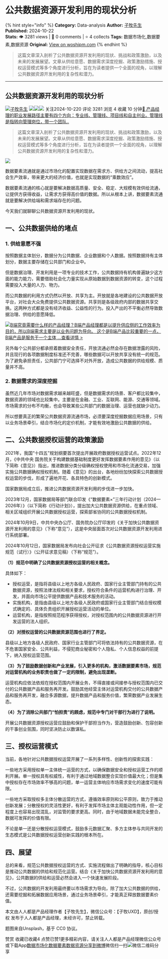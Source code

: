 # 公共数据资源开发利用的现状分析
{% hint style="info" %}
**Category:** Data-analysis
**Author:** [子牧先生](https://www.woshipm.com/u/200991)
**Published:** 2024-10-22  
**Stats:** 👁️ 3281 views | 💬 0 comments | ⭐ 4 collects
**Tags:** 数据市场化,数据要素,数据资源
**Original:** [View on woshipm.com](https://www.woshipm.com/data-analysis/6130588.html)
{% endhint %}
> 这篇文章深入剖析了公共数据资源开发利用的现状、挑战和政策激励，以及未来的发展展望。文章从供给意愿、数据需求深度挖掘、政策激励措施、授权运营模式等多个角度进行分析，旨在为读者提供一个全面的视角，以理解公共数据资源开发利用的复杂性和潜力。

---

## 公共数据资源开发利用的现状分析

[![](https://image.woshipm.com/wp-files/2022/09/5l8SpKImqohaO4taalDy.jpg!/both/72x72)](https://www.woshipm.com/u/200991)[子牧先生](https://www.woshipm.com/u/200991) ![](https://static.woshipm.com/tag/1121_1@2x.png)![](https://static.woshipm.com/tag/2103_1@2x.png)![](https://static.woshipm.com/tag/2104_1@2x.png) 关注2024-10-220 评论 3281 浏览 4 收藏 10 分钟[🔗 产品经理的职业发展路径主要有四个方向：专业线、管理线、项目线和自主创业。管理线是指转向管理岗位，带一个团队..](https://ke.qidianla.com/courses/90pm)

> 这篇文章深入剖析了公共数据资源开发利用的现状、挑战和政策激励，以及未来的发展展望。文章从供给意愿、数据需求深度挖掘、政策激励措施、授权运营模式等多个角度进行分析，旨在为读者提供一个全面的视角，以理解公共数据资源开发利用的复杂性和潜力。

![](https://image.woshipm.com/2024/05/10/d59995e8-0eb3-11ef-b3fd-00163e142b65.png)

数据要素流通就是通过市场化的配置实现数据在需求方、供给方之间流动，提高社会生产效率，带来更大的经济价值，也就是实现数据的“乘数效应”。

数据要素流通的核心就是要解决数据高质量、安全、稳定、大规模有效供给流通，让提供方获得收益，让需求方获得高价值的数据。所以从根本上讲，数据要素流通就是要解决供给端和需求端存在的问题。

今天我们就聊聊公共数据资源开发利用的现状。

## 一、公共数据供给的堵点

### 1\. 供给意愿不强

按照数据主体划分，数据分为公共数据、企业数据和个人数据。按照数据持有主体划分，数据主要存储在公共部门和企业中。

但是数据治理、开发利用是一项专业的技术工作，公共数据持有机构普遍缺少这方面的能力能力，需要借助社会化力量实现从原始数据到数据资源的转变，这个过程需要投入大量的人力、物力。

而公共数据的利用方式仍然以开放、共享为主。开放就是各地建设的公共数据开放平台，对社会大众免费提供公共数据资源。共享则是各级政府内部的数据共享交换。这两种方式都是没有经济收益、公益性的行为。投入产出的不平衡必然导致数据治理、供给的意愿降低。

[![](https://image.woshipm.com/2023/08/02/f7cafd68-30e3-11ee-9da3-00163e0b5ff3.png)B端究竟需要什么样的产品经理？B端产品经理都是以提升供应侧的工作效率为目的，所以B端需求主要是以业务问题为导向。 这个是B端产品比较重要的一点，B端产品是服务于一个主体 ...查看详情 >](https://ke.qidianla.com/courses/bcpm)

另外每个公共部分都承担着数据安全责任，开放流通必然会存在数据泄露的风险，并且现行的各项数据制度标准还不完善，哪些数据可以开放共享没有统一的规范。为了避免承担责任，公共部门宁可选择不对外开放，造成公共数据的供给规模、质量并不高。

### 2\. 数据需求的深度挖掘

虽然近几年市场对数据需求越来越旺盛，但是数据需求的场景、客户都比较集中，数据资源的领域也比较集中。主要是在金融、工业、互联网、能源、交通等领域。市场需求的分布不均衡，也会导致某些公共部门的数据治理、运营也就缺少动力。

所以想要真正的繁荣公共数据资源流通市场，必须要深度挖掘数据应用场景，只有以业务场景牵引，结合市场化的定价机制，才能有效地激励公共数据的供给。

## 二、公共数据授权运营的政策激励

2021年，我国“十四五”规划纲要首次提出开展政府数据授权运营试点。2022年12月，《中共中央 国务院关于构建数据基础制度更好发挥数据要素作用的意见》（以下简称《意见》）指出，推进数据分类分级确权授权使用和市场化流通交易，加强实施公共数据确权授权机制。随着《意见》的出台，各地纷纷加快探索公共数据授权运营的步伐，形成了遍地开花、各具特色的创新模式。

国家数据局成立后，推进公共数据资源开发利用的步伐进一步加快。

2023年12月，国家数据局等部门联合印发《“数据要素×”三年行动计划（2024—2026年）》（以下简称《行动计划》），提出加大公共数据资源供给，在重点领域、相关区域组织开展公共数据授权运营，探索部省协同的公共数据授权机制。

2024年10月9日，中共中央办公厅、国务院办公厅印发的《关于加快公共数据资源开发利用的意见》（下称“意见”），这是中央层面首次对公共数据资源开发利用进行系统部署。

2024年10月12日，国家数据局发布向社会公开征求《公共数据资源授权运营实施规范（试行）》（公开征求意见稿）（下称“规范”）。

**（1）规范中明确了公共数据资源授权运营的相关概念。**

具体如下：

*   授权运营，是指将县级以上地方各级人民政府、国家行业主管部门持有的公共数据资源，按照法律法规和相关要求，授权符合条件的运营机构进行治理、开发，并面向市场公平提供数据产品和技术服务的活动。
*   实施机构，是指由县级以上地方各级人民政府或国家行业主管部门结合授权模式确定的、具体负责组织开展授权运营活动的单位。
*   运营机构，是指按照规范程序获得授权，对授权范围内的公共数据资源进行开发运营的法人组织。

**（2）对授权运营的公共数据资源范围也进行了界定。**

县级以上地方各级人民政府、国家行业主管部门可将依法持有的公共数据资源，在不危害国家安全、公共利益，不侵犯商业秘密和个人隐私、个人信息权益的前提下，纳入授权运营范围。

**（3）为了鼓励数据创新和产业发展，引入更多的机构，激活数据要素市场，规范对运营机构的业务职责也做了一定的限制，避免出现垄断。**

运营机构应依法依规在授权范围内开展业务，不得直接或间接参与授权范围内已交付的公共数据产品和服务再开发。鼓励其他经营主体对运营机构交付的公共数据产品和服务再开发，融合多源数据，提升数据产品和服务价值，繁荣数据产业发展生态。

**（4）为了消除公共部门“怕担责”的顾虑，规范中专门对干部行为进行了说明。**

开展公共数据资源授权运营应鼓励和保护干部担当作为，营造鼓励创新、包容创新的干事创业氛围，同时坚决防止以数谋私。

## 三、授权运营模式

当前，各地针对公共数据授权运营开展了一系列多样性、创新性的探索实践：

一些地方采用授权单一主体统一运营的方式，以确保数据安全和授权运营工作的顺利开展。单一授权具有权威性，有利于通过地域数据整合实现价值最大化；但是集中授权存在市场效率不够高的问题，单一运营主体响应市场需求变化的速度可能有限。

一些地方采取授权多主体分散运营的方式，遵循效率原则和公平原则，致力于推动创新发展；分散授权的灵活性更好，有利于发挥市场主体主观能动性作用，但一定程度上也容易出现混乱，对监管的要求更高。同时，由于地域数据未能完全整合，数据可发挥的价值有限。

不论是单一还是分散授权运营模式，鼓励多元数据汇聚、多方主体参与共同开发的生态模式是公共数据授权运营创新实践的根本所在。

## 四、展望

总的来看，规范公共数据授权运营的方式、实施流程做出了明确的指导，核心目标是推动公共数据的供给和规范化运营。结合《关于加快公共数据资源开发利用的意见》，公共数据的供给和运营必然会进入一个快速发展阶段。

不过，公共数据的开发利用最终要以市场需求为导向，除了加大公共数据的供给，还需要挖掘和拓展数据应用场景，通过业务场景牵引，才能真正释放数据要素价值。

本文由人人都是产品经理作者【子牧先生】，微信公众号：【子牧UXD】，原创/授权 发布于人人都是产品经理，未经许可，禁止转载。

题图来自Unsplash，基于 CC0 协议。

赞赏 收藏已收藏4 点赞已赞1更多精彩内容，请关注人人都是产品经理微信公众号或下载App[数据市场化](https://www.woshipm.com/tag/%e6%95%b0%e6%8d%ae%e5%b8%82%e5%9c%ba%e5%8c%96)[数据要素](https://www.woshipm.com/tag/%e6%95%b0%e6%8d%ae%e8%a6%81%e7%b4%a0)[数据资源](https://www.woshipm.com/tag/%e6%95%b0%e6%8d%ae%e8%b5%84%e6%ba%90)[分享到微博](https://service.weibo.com/share/share.php?appkey=2775287854&title=公共数据资源开发利用的现状分析&url=https://www.woshipm.com/data-analysis/6130588.html&pic=https://image.woshipm.com/2024/05/10/d59995e8-0eb3-11ef-b3fd-00163e142b65.png)微信扫一扫![微信二维码](https://api.pwmqr.com/qrcode/create/?url=https://www.woshipm.com/data-analysis/6130588.html)分享